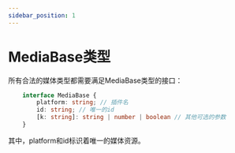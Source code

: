 ```yaml
---
sidebar_position: 1
---
```


# MediaBase类型

所有合法的媒体类型都需要满足MediaBase类型的接口：
```typescript
    interface MediaBase {
        platform: string; // 插件名
        id: string; // 唯一的id
        [k: string]: string | number | boolean // 其他可选的参数
    }
```

其中，platform和id标识着唯一的媒体资源。